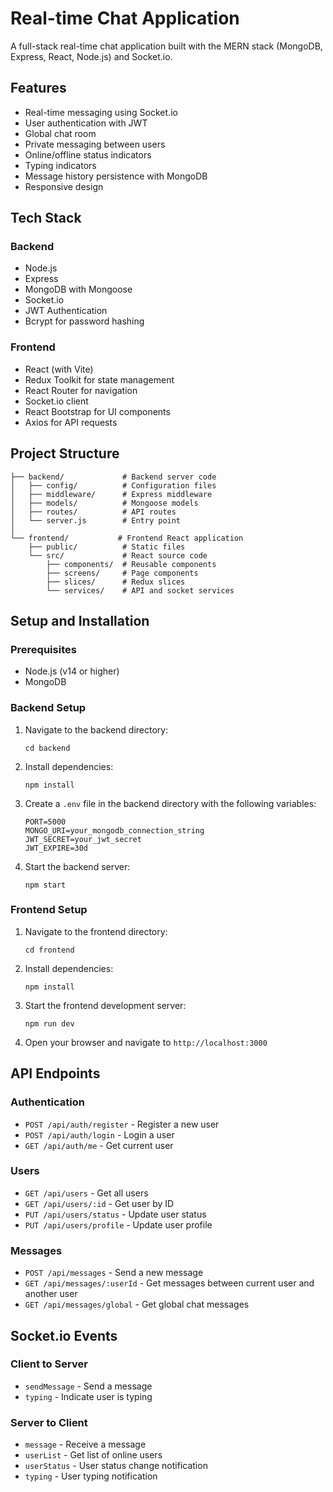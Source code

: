 # Real-time Chat Application

A full-stack real-time chat application built with the MERN stack (MongoDB, Express, React, Node.js) and Socket.io.

## Features

- Real-time messaging using Socket.io
- User authentication with JWT
- Global chat room
- Private messaging between users
- Online/offline status indicators
- Typing indicators
- Message history persistence with MongoDB
- Responsive design

## Tech Stack

### Backend
- Node.js
- Express
- MongoDB with Mongoose
- Socket.io
- JWT Authentication
- Bcrypt for password hashing

### Frontend
- React (with Vite)
- Redux Toolkit for state management
- React Router for navigation
- Socket.io client
- React Bootstrap for UI components
- Axios for API requests

## Project Structure

```
├── backend/             # Backend server code
│   ├── config/          # Configuration files
│   ├── middleware/      # Express middleware
│   ├── models/          # Mongoose models
│   ├── routes/          # API routes
│   └── server.js        # Entry point
│
└── frontend/           # Frontend React application
    ├── public/          # Static files
    └── src/             # React source code
        ├── components/  # Reusable components
        ├── screens/     # Page components
        ├── slices/      # Redux slices
        └── services/    # API and socket services
```

## Setup and Installation

### Prerequisites
- Node.js (v14 or higher)
- MongoDB

### Backend Setup

1. Navigate to the backend directory:
   ```
   cd backend
   ```

2. Install dependencies:
   ```
   npm install
   ```

3. Create a `.env` file in the backend directory with the following variables:
   ```
   PORT=5000
   MONGO_URI=your_mongodb_connection_string
   JWT_SECRET=your_jwt_secret
   JWT_EXPIRE=30d
   ```

4. Start the backend server:
   ```
   npm start
   ```

### Frontend Setup

1. Navigate to the frontend directory:
   ```
   cd frontend
   ```

2. Install dependencies:
   ```
   npm install
   ```

3. Start the frontend development server:
   ```
   npm run dev
   ```

4. Open your browser and navigate to `http://localhost:3000`

## API Endpoints

### Authentication
- `POST /api/auth/register` - Register a new user
- `POST /api/auth/login` - Login a user
- `GET /api/auth/me` - Get current user

### Users
- `GET /api/users` - Get all users
- `GET /api/users/:id` - Get user by ID
- `PUT /api/users/status` - Update user status
- `PUT /api/users/profile` - Update user profile

### Messages
- `POST /api/messages` - Send a new message
- `GET /api/messages/:userId` - Get messages between current user and another user
- `GET /api/messages/global` - Get global chat messages

## Socket.io Events

### Client to Server
- `sendMessage` - Send a message
- `typing` - Indicate user is typing

### Server to Client
- `message` - Receive a message
- `userList` - Get list of online users
- `userStatus` - User status change notification
- `typing` - User typing notification
